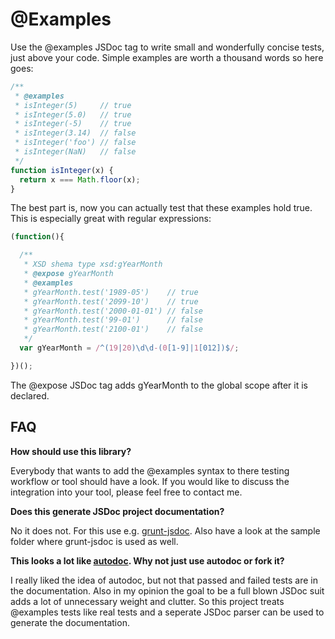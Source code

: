@Examples
=========

Use the @examples JSDoc tag to write small and wonderfully concise tests, just above your code. Simple examples are worth a thousand words so here goes:

```javascript
/**
 * @examples
 * isInteger(5)     // true
 * isInteger(5.0)   // true
 * isInteger(-5)    // true
 * isInteger(3.14)  // false
 * isInteger('foo') // false
 * isInteger(NaN)   // false
 */
function isInteger(x) {
  return x === Math.floor(x);
}
```

The best part is, now you can actually test that these examples hold true. This is especially great with regular expressions:

```javascript
(function(){

  /**
   * XSD shema type xsd:gYearMonth
   * @expose gYearMonth
   * @examples
   * gYearMonth.test('1989-05')    // true
   * gYearMonth.test('2099-10')    // true
   * gYearMonth.test('2000-01-01') // false
   * gYearMonth.test('99-01')      // false
   * gYearMonth.test('2100-01')    // false
   */
  var gYearMonth = /^(19|20)\d\d-(0[1-9]|1[012])$/;

})();
```

The @expose JSDoc tag adds gYearMonth to the global scope after it is declared. 

FAQ
---

**How should use this library?**

Everybody that wants to add the @examples syntax to there testing workflow or tool should have a look. If you would like to discuss the integration into your tool, please feel free to contact me. 

**Does this generate JSDoc project documentation?**

No it does not. For this use e.g. [grunt-jsdoc](https://github.com/krampstudio/grunt-jsdoc). Also have a look at the sample folder where grunt-jsdoc is used as well.

**This looks a lot like [autodoc](https://github.com/dtao/autodoc). Why not just use autodoc or fork it?**

I really liked the idea of autodoc, but not that passed and failed tests are in the documentation. Also in my opinion the goal to be a full blown JSDoc suit adds a lot of unnecessary weight and clutter. So this project treats @examples tests like real tests and a seperate JSDoc parser can be used to generate the documentation. 


